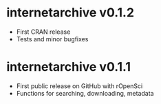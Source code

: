 # internetarchive v0.1.2

- First CRAN release
- Tests and minor bugfixes

# internetarchive v0.1.1

- First public release on GitHub with rOpenSci
- Functions for searching, downloading, metadata